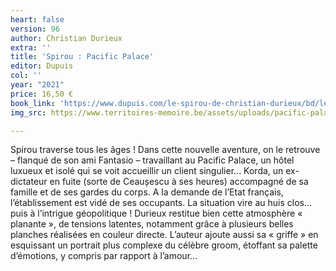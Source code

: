 ```yaml
---
heart: false
version: 96
author: Christian Durieux
extra: ''
title: 'Spirou : Pacific Palace'
editor: Dupuis
col: ''
year: "2021"
price: 16,50 €
book_link: 'https://www.dupuis.com/le-spirou-de-christian-durieux/bd/le-spirou-de-christian-durieux-pacific-palace/88288'
img_src: https://www.territoires-memoire.be/assets/uploads/pacific-palace.jpg

---
```

Spirou traverse tous les âges ! Dans cette nouvelle aventure, on le retrouve – flanqué de son ami Fantasio – travaillant au Pacific Palace, un hôtel luxueux et isolé qui se voit accueillir un client singulier... Korda, un ex-dictateur en fuite (sorte de Ceaușescu à ses heures) accompagné de sa famille et de ses gardes du corps. A la demande de l’Etat français, l’établissement est vidé de ses occupants. La situation vire au huis clos…puis à l’intrigue géopolitique ! Durieux restitue bien cette atmosphère « planante », de tensions latentes, notamment grâce à plusieurs belles planches réalisées en couleur directe. L’auteur ajoute aussi sa « griffe » en esquissant un portrait plus complexe du célèbre groom, étoffant sa palette d’émotions, y compris par rapport à l’amour…